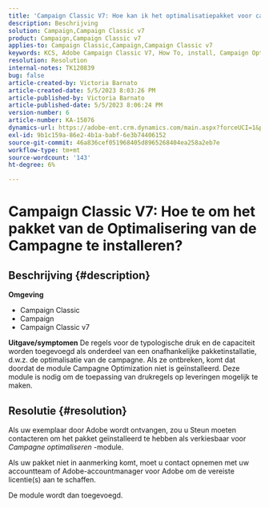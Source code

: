 ```yaml
---
title: 'Campaign Classic V7: Hoe kan ik het optimalisatiepakket voor campagnes installeren?'
description: Beschrijving
solution: Campaign,Campaign Classic v7
product: Campaign,Campaign Classic v7
applies-to: Campaign Classic,Campaign,Campaign Classic v7
keywords: KCS, Adobe Campaign Classic V7, How To, install, Campaign Optimization package, Adobe Campaign, Adobe Campaign Classic
resolution: Resolution
internal-notes: TK120839
bug: false
article-created-by: Victoria Barnato
article-created-date: 5/5/2023 8:03:26 PM
article-published-by: Victoria Barnato
article-published-date: 5/5/2023 8:06:24 PM
version-number: 6
article-number: KA-15076
dynamics-url: https://adobe-ent.crm.dynamics.com/main.aspx?forceUCI=1&pagetype=entityrecord&etn=knowledgearticle&id=5ec379e3-7feb-ed11-a7c6-6045bd0065f9
exl-id: 9b1c159a-86e2-4b1a-babf-6e3b74406152
source-git-commit: 46a836cef051968405d8965268404ea258a2eb7e
workflow-type: tm+mt
source-wordcount: '143'
ht-degree: 6%

---
```


# Campaign Classic V7: Hoe te om het pakket van de Optimalisering van de Campagne te installeren?

## Beschrijving {#description}

<b>Omgeving</b>
- Campaign Classic
- Campaign
- Campaign Classic v7


<b>Uitgave/symptomen</b>
De regels voor de typologische druk en de capaciteit worden toegevoegd als onderdeel van een onafhankelijke pakketinstallatie, d.w.z. de optimalisatie van de campagne. Als ze ontbreken, komt dat doordat de module Campagne Optimization niet is geïnstalleerd.
Deze module is nodig om de toepassing van drukregels op leveringen mogelijk te maken.




## Resolutie {#resolution}


Als uw exemplaar door Adobe wordt ontvangen, zou u Steun moeten contacteren om het pakket geïnstalleerd te hebben als verkiesbaar voor *Campagne optimaliseren* -module.

Als uw pakket niet in aanmerking komt, moet u contact opnemen met uw accountteam of Adobe-accountmanager voor Adobe om de vereiste licentie(s) aan te schaffen.

De module wordt dan toegevoegd.

